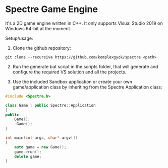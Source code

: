 # Spectre Game Engine

It's a 2D game engine written in C++. It only supports Visual Studio 2019 on Windows 64-bit at the moment.

Setup/usage:
1. Clone the github repository:
```
git clone --recursive https://github.com/komplexgyok/spectre <path>
```
2. Run the generate.bat script in the scripts folder, that will generate and configure the required VS solution and all the projects.

3. Use the included Sandbox application or create your own game/application class by inheriting from the Spectre Application class:
```c++
#include <Spectre.h>

class Game : public Spectre::Application
{
public:
    Game();
    ~Game();
}

int main(int argc, char* argv[])
{
    auto game = new Game();
    game->run();
    delete game;
}
```
